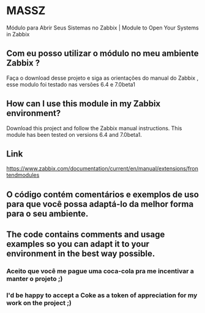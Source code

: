# MASSZ
Módulo para Abrir Seus Sistemas no Zabbix | Module to Open Your Systems in Zabbix

## Com eu posso utilizar o módulo no meu ambiente Zabbix ? 
Faça o download desse projeto e siga as orientações do manual do Zabbix , esse modulo foi testado nas versões 6.4 e 7.0beta1
## How can I use this module in my Zabbix environment?
Download this project and follow the Zabbix manual instructions. This module has been tested on versions 6.4 and 7.0beta1.
## Link 
https://www.zabbix.com/documentation/current/en/manual/extensions/frontendmodules

## O código contém comentários e exemplos de uso para que você possa adaptá-lo da melhor forma para o seu ambiente.
## The code contains comments and usage examples so you can adapt it to your environment in the best way possible.

### Aceito que você me pague uma coca-cola pra me incentivar a manter o projeto ;)
### I'd be happy to accept a Coke as a token of appreciation for my work on the project ;)


